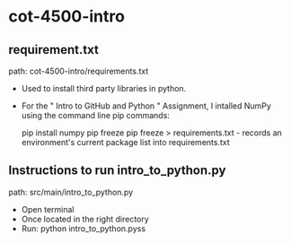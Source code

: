 # cot-4500-intro

## requirement.txt

path: cot-4500-intro/requirements.txt

- Used to install third party libraries in python.
- For the " Intro to GitHub and Python " Assignment, I intalled NumPy using the command line pip commands:
 
    pip install numpy
    pip freeze
    pip freeze > requirements.txt - records an environment's current package list into requirements.txt

## Instructions to run intro_to_python.py

path: src/main/intro_to_python.py

- Open terminal
- Once located in the right directory 
- Run: python intro_to_python.pyss